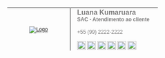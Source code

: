 <table style="width:450px;height:100px;font-size:9pt;font-family:calibri,sans-serif">
    <tbody>
        <tr>
            <td style="width:133px;text-align: center;border-right: 2px solid #7C7B7B;">
                <a href="http://librecode.coop/">
                    <img alt="Logo" src="https://i.ibb.co/TYQc5xG/logo.png">
                </a>
            </td>
            <td style="width:181px;vertical-align:middle;padding-left: 15px;">
                <span style="font-size:16px;font-weight:bold;color:#7C7B7B;padding-bottom:10px;line-height:17px">
                    Luana Kumaruara
                </span>
                <br>
                <span style="font-size:12px;font-weight:bold;color:#7C7B7B;padding-bottom:10px;line-height:16px;">
                    SAC - Atendimento ao cliente
                </span>
                <br>
                <br>
                <a href="tel:+559922222222" style="color:#7C7B7B;text-decoration: none;">
                    +55 (99) 2222-2222
                </a>
                <br>
                <br>
                <a href="http://librecode.coop/" target="_blank">
                    <img src="https://i.ibb.co/JqmCCzf/home.png" width="20"
                        height="20" alt="Site"></a><span>&nbsp;</span><a href="https://br.linkedin.com/company/librecode"
                    target="_blank"><img src="https://i.ibb.co/wLPN1Cd/linkedin.png" width="20"
                        height="20" alt="Linkedin"></a><span>&nbsp;</span><a href="https://twitter.com/lyseontech"
                         target="_blank"><img src="https://i.ibb.co/Lt5wD0W/twitter.png" width="20"
                        height="20" alt="Twitter"></a><span>&nbsp;</span><a href="https://www.instagram.com/lyseontech/"
                    target="_blank"><img src="https://i.ibb.co/dW7czrb/insta.png" width="20"
                        height="20" alt="Instagram"></a><span>&nbsp;</span><a href="https://github.com/LyseonTech" target="_blank"><img
                        src="https://i.ibb.co/mHJ2Y1N/github.png" width="20" height="20" alt="Github"></a><span>&nbsp;</span><a
                    href="https://t.me/LibreCodeCoop" target="_blank"><img src="https://i.ibb.co/vz5snK0/telegram.png"
                        width="20" height="20" alt="Telegram">
                </a>
            </td>
        </tr>
    </tbody>
</table>
